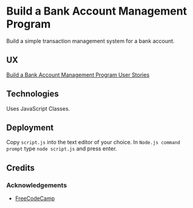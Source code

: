 # Build a Bank Account Management Program

Build a simple transaction management system for a bank account.

## UX

[Build a Bank Account Management Program User Stories](https://www.freecodecamp.org/learn/full-stack-developer/lab-bank-account-manager/build-a-bank-account-management-program)

## Technologies

Uses JavaScript Classes.

## Deployment

Copy `script.js` into the text editor of your choice.  In `Node.js command prompt` type `node script.js` and press enter.

## Credits

### Acknowledgements

- [FreeCodeCamp](https://www.freecodecamp.org)

